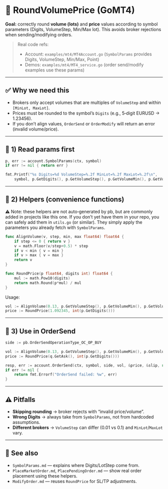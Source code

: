 # 🔢 RoundVolumePrice (GoMT4)

**Goal:** correctly round **volume (lots)** and **price** values according to symbol parameters (Digits, VolumeStep, Min/Max lot). This avoids broker rejections when sending/modifying orders.

> Real code refs:
>
> * Account: `examples/mt4/MT4Account.go` (`SymbolParams` provides Digits, VolumeStep, Min/Max, Point)
> * Demos: `examples/mt4/MT4_service.go` (order send/modify examples use these params)

---

## ✅ Why we need this

* Brokers only accept volumes that are multiples of `VolumeStep` and within `[MinLot, MaxLot]`.
* Prices must be rounded to the symbol’s `Digits` (e.g., 5‑digit EURUSD → 1.23456).
* If you don’t align values, `OrderSend` or `OrderModify` will return an error (invalid volume/price).

---

## 🔎 1) Read params first

```go
p, err := account.SymbolParams(ctx, symbol)
if err != nil { return err }

fmt.Printf("%s Digits=%d VolumeStep=%.2f MinLot=%.2f MaxLot=%.2f\n",
    symbol, p.GetDigits(), p.GetVolumeStep(), p.GetVolumeMin(), p.GetVolumeMax())
```

---

## 🧮 2) Helpers (convenience functions)

⚠️ Note: these helpers are not auto‑generated by pb, but are commonly added in projects like this one. If you don’t yet have them in your repo, you can safely add them in `utils.go` (or similar). They simply apply the parameters you already fetch with `SymbolParams`.

```go
func AlignVolume(v, step, min, max float64) float64 {
    if step <= 0 { return v }
    v = math.Floor(v/step+0.5) * step
    if v < min { v = min }
    if v > max { v = max }
    return v
}

func RoundPrice(p float64, digits int) float64 {
    mul := math.Pow10(digits)
    return math.Round(p*mul) / mul
}
```

Usage:

```go
vol := AlignVolume(0.13, p.GetVolumeStep(), p.GetVolumeMin(), p.GetVolumeMax())
price := RoundPrice(1.092345, int(p.GetDigits()))
```

---

## 📝 3) Use in OrderSend

```go
side := pb.OrderSendOperationType_OC_OP_BUY

vol := AlignVolume(0.13, p.GetVolumeStep(), p.GetVolumeMin(), p.GetVolumeMax())
price := RoundPrice(q.GetAsk(), int(p.GetDigits()))

resp, err := account.OrderSend(ctx, symbol, side, vol, &price, &slip, nil, nil, &comment, &magic, nil)
if err != nil {
    return fmt.Errorf("OrderSend failed: %w", err)
}
```

---

## ⚠️ Pitfalls

* **Skipping rounding** → broker rejects with “invalid price/volume”.
* **Wrong Digits** → always take from `SymbolParams`, not from hardcoded assumptions.
* **Different brokers** → `VolumeStep` can differ (0.01 vs 0.1) and `MinLot`/`MaxLot` vary.

---

## 📎 See also

* `SymbolParams.md` — explains where Digits/LotStep come from.
* `PlaceMarketOrder.md`, `PlacePendingOrder.md` — show real order placement using these helpers.
* `ModifyOrder.md` — reuses `RoundPrice` for SL/TP adjustments.
